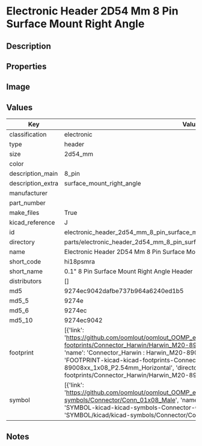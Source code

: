 # Electronic Header 2D54 Mm 8 Pin Surface Mount Right Angle

## Description

## Properties


## Image


## Values

| Key | Value |
| --- | --- |
| classification | electronic |
| type | header |
| size | 2d54_mm |
| color |  |
| description_main | 8_pin |
| description_extra | surface_mount_right_angle |
| manufacturer |  |
| part_number |  |
| make_files | True |
| kicad_reference | J |
| id | electronic_header_2d54_mm_8_pin_surface_mount_right_angle |
| directory | parts/electronic_header_2d54_mm_8_pin_surface_mount_right_angle |
| name | Electronic Header 2D54 Mm 8 Pin Surface Mount Right Angle |
| short_code | hi18psmra |
| short_name | 0.1" 8 Pin Surface Mount Right Angle Header |
| distributors | [] |
| md5 | 9274ec9042dafbe737b964a6240ed1b5 |
| md5_5 | 9274e |
| md5_6 | 9274ec |
| md5_10 | 9274ec9042 |
| footprint | [{'link': 'https://github.com/oomlout/oomlout_OOMP_eda_V2/tree/main/FOOTPRINT/kicad/kicad-footprints/Connector_Harwin/Harwin_M20-89008xx_1x08_P2.54mm_Horizontal', 'name': 'Connector_Harwin : Harwin_M20-89008xx_1x08_P2.54mm_Horizontal', 'id': 'FOOTPRINT-kicad-kicad-footprints-Connector_Harwin-Harwin_M20-89008xx_1x08_P2.54mm_Horizontal', 'directory': 'FOOTPRINT/kicad/kicad-footprints/Connector_Harwin/Harwin_M20-89008xx_1x08_P2.54mm_Horizontal/'}] |
| symbol | [{'link': 'https://github.com/oomlout/oomlout_OOMP_eda_V2/tree/main/SYMBOL/kicad/kicad-symbols/Connector/Conn_01x08_Male', 'name': 'Connector : Conn_01x08_Male', 'id': 'SYMBOL-kicad-kicad-symbols-Connector-Conn_01x08_Male', 'directory': 'SYMBOL/kicad/kicad-symbols/Connector/Conn_01x08_Male/'}] |

## Notes

